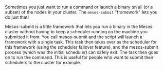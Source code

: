 Sometimes you just want to run a command or launch a binary on all (or a subset) of the nodes in your cluster. The `mesos-submit` "framework" lets you do just that!

Mesos-submit is a little framework that lets you run a binary in the Mesos cluster without having to keep a scheduler running on the machine you submitted it from. You call mesos-submit <binary> and the script will launch a framework with a single task. This task then takes over as the scheduler for this framework (using the scheduler failover feature), and the mesos-submit process (which was the initial scheduler) can safely exit. The task then goes on to run the command. This is useful for people who want to submit their schedulers to the cluster for example.

